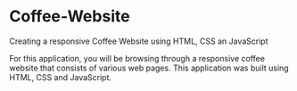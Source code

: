 # Coffee-Website
Creating a responsive Coffee Website using HTML, CSS an JavaScript

For this application, you will be browsing through a responsive coffee website that consists of various web pages.
This application was built using HTML, CSS and JavaScript.
